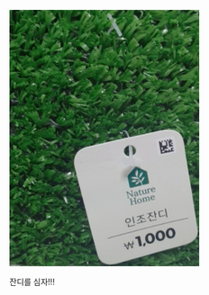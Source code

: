 ![image-20211114201345369](md-images/image-20211114201345369.png)

잔디를 심자!!!

~~~
~~~

​              
